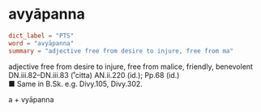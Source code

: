 # avyāpanna

``` toml
dict_label = "PTS"
word = "avyāpanna"
summary = "adjective free from desire to injure, free from ma"
```

adjective free from desire to injure, free from malice, friendly, benevolent DN.iii.82–DN.iii.83 (˚citta) AN.ii.220 (id.); Pp.68 (id.)  
■ Same in B.Sk. e.g. Divy.105, Divy.302.

a \+ vyāpanna

